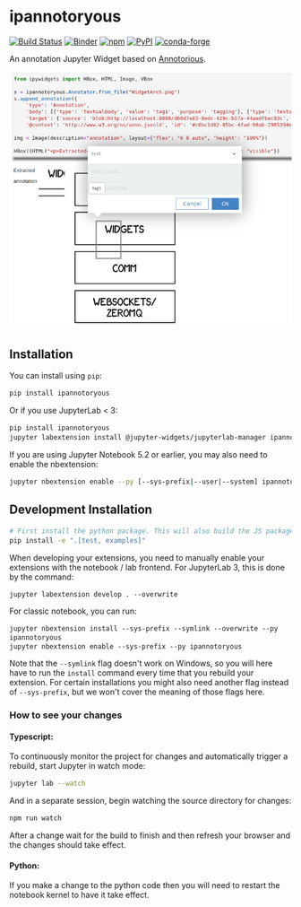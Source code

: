 # ipannotoryous

[![Build Status](https://github.com/fcollonval/ipannotoryous/workflows/Build/badge.svg)](https://github.com/fcollonval/ipannotoryous/actions?query=workflow%3ABuild)
[![Binder](https://mybinder.org/badge_logo.svg)](https://mybinder.org/v2/gh/fcollonval/ipannotoryous/master?urlpath=lab/tree/examples/introduction.ipynb)
[![npm](https://img.shields.io/npm/v/ipannotoryous)](https://www.npmjs.com/package/ipannotoryous)
[![PyPI](https://img.shields.io/pypi/v/ipannotoryous)](https://pypi.org/project/ipannotoryous)
[![conda-forge](https://img.shields.io/conda/vn/conda-forge/ipannotoryous)](https://anaconda.org/conda-forge/ipannotoryous)

An annotation Jupyter Widget based on [Annotorious](https://github.com/recogito/annotorious).

![demo](https://raw.githubusercontent.com/fcollonval/ipannotoryous/master/demo_annotator.png)

## Installation

You can install using `pip`:

```bash
pip install ipannotoryous
```

Or if you use JupyterLab < 3:

```bash
pip install ipannotoryous
jupyter labextension install @jupyter-widgets/jupyterlab-manager ipannotoryous
```

If you are using Jupyter Notebook 5.2 or earlier, you may also need to enable
the nbextension:

```bash
jupyter nbextension enable --py [--sys-prefix|--user|--system] ipannotoryous
```

## Development Installation

```bash
# First install the python package. This will also build the JS packages.
pip install -e ".[test, examples]"
```

When developing your extensions, you need to manually enable your extensions with the
notebook / lab frontend. For JupyterLab 3, this is done by the command:

```
jupyter labextension develop . --overwrite
```

For classic notebook, you can run:

```
jupyter nbextension install --sys-prefix --symlink --overwrite --py ipannotoryous
jupyter nbextension enable --sys-prefix --py ipannotoryous
```

Note that the `--symlink` flag doesn't work on Windows, so you will here have to run
the `install` command every time that you rebuild your extension. For certain installations
you might also need another flag instead of `--sys-prefix`, but we won't cover the meaning
of those flags here.

### How to see your changes

#### Typescript:

To continuously monitor the project for changes and automatically trigger a rebuild, start Jupyter in watch mode:

```bash
jupyter lab --watch
```

And in a separate session, begin watching the source directory for changes:

```bash
npm run watch
```

After a change wait for the build to finish and then refresh your browser and the changes should take effect.

#### Python:

If you make a change to the python code then you will need to restart the notebook kernel to have it take effect.
